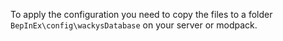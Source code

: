 To apply the configuration you need to copy the files to a folder `BepInEx\config\wackysDatabase` on your server or modpack.